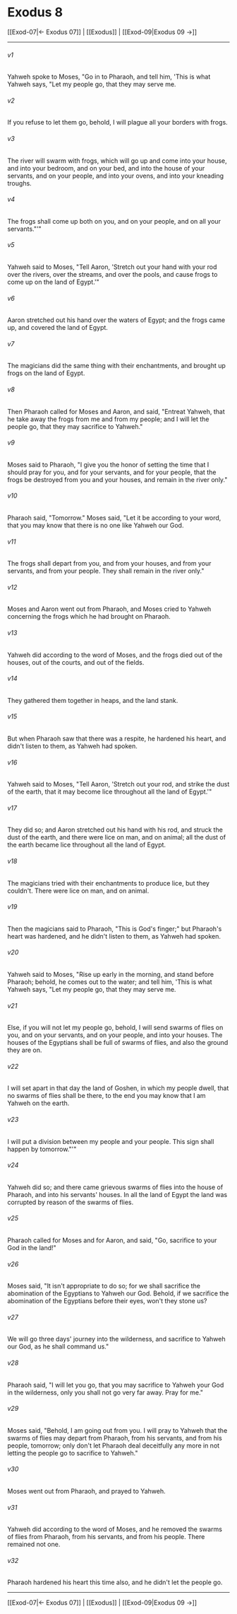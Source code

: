 # Exodus 8

[[Exod-07|← Exodus 07]] | [[Exodus]] | [[Exod-09|Exodus 09 →]]
***

###### v1
Yahweh spoke to Moses, "Go in to Pharaoh, and tell him, 'This is what Yahweh says, "Let my people go, that they may serve me.

###### v2
If you refuse to let them go, behold, I will plague all your borders with frogs.

###### v3
The river will swarm with frogs, which will go up and come into your house, and into your bedroom, and on your bed, and into the house of your servants, and on your people, and into your ovens, and into your kneading troughs.

###### v4
The frogs shall come up both on you, and on your people, and on all your servants."'"

###### v5
Yahweh said to Moses, "Tell Aaron, 'Stretch out your hand with your rod over the rivers, over the streams, and over the pools, and cause frogs to come up on the land of Egypt.'"

###### v6
Aaron stretched out his hand over the waters of Egypt; and the frogs came up, and covered the land of Egypt.

###### v7
The magicians did the same thing with their enchantments, and brought up frogs on the land of Egypt.

###### v8
Then Pharaoh called for Moses and Aaron, and said, "Entreat Yahweh, that he take away the frogs from me and from my people; and I will let the people go, that they may sacrifice to Yahweh."

###### v9
Moses said to Pharaoh, "I give you the honor of setting the time that I should pray for you, and for your servants, and for your people, that the frogs be destroyed from you and your houses, and remain in the river only."

###### v10
Pharaoh said, "Tomorrow." Moses said, "Let it be according to your word, that you may know that there is no one like Yahweh our God.

###### v11
The frogs shall depart from you, and from your houses, and from your servants, and from your people. They shall remain in the river only."

###### v12
Moses and Aaron went out from Pharaoh, and Moses cried to Yahweh concerning the frogs which he had brought on Pharaoh.

###### v13
Yahweh did according to the word of Moses, and the frogs died out of the houses, out of the courts, and out of the fields.

###### v14
They gathered them together in heaps, and the land stank.

###### v15
But when Pharaoh saw that there was a respite, he hardened his heart, and didn't listen to them, as Yahweh had spoken.

###### v16
Yahweh said to Moses, "Tell Aaron, 'Stretch out your rod, and strike the dust of the earth, that it may become lice throughout all the land of Egypt.'"

###### v17
They did so; and Aaron stretched out his hand with his rod, and struck the dust of the earth, and there were lice on man, and on animal; all the dust of the earth became lice throughout all the land of Egypt.

###### v18
The magicians tried with their enchantments to produce lice, but they couldn't. There were lice on man, and on animal.

###### v19
Then the magicians said to Pharaoh, "This is God's finger;" but Pharaoh's heart was hardened, and he didn't listen to them, as Yahweh had spoken.

###### v20
Yahweh said to Moses, "Rise up early in the morning, and stand before Pharaoh; behold, he comes out to the water; and tell him, 'This is what Yahweh says, "Let my people go, that they may serve me.

###### v21
Else, if you will not let my people go, behold, I will send swarms of flies on you, and on your servants, and on your people, and into your houses. The houses of the Egyptians shall be full of swarms of flies, and also the ground they are on.

###### v22
I will set apart in that day the land of Goshen, in which my people dwell, that no swarms of flies shall be there, to the end you may know that I am Yahweh on the earth.

###### v23
I will put a division between my people and your people. This sign shall happen by tomorrow."'"

###### v24
Yahweh did so; and there came grievous swarms of flies into the house of Pharaoh, and into his servants' houses. In all the land of Egypt the land was corrupted by reason of the swarms of flies.

###### v25
Pharaoh called for Moses and for Aaron, and said, "Go, sacrifice to your God in the land!"

###### v26
Moses said, "It isn't appropriate to do so; for we shall sacrifice the abomination of the Egyptians to Yahweh our God. Behold, if we sacrifice the abomination of the Egyptians before their eyes, won't they stone us?

###### v27
We will go three days' journey into the wilderness, and sacrifice to Yahweh our God, as he shall command us."

###### v28
Pharaoh said, "I will let you go, that you may sacrifice to Yahweh your God in the wilderness, only you shall not go very far away. Pray for me."

###### v29
Moses said, "Behold, I am going out from you. I will pray to Yahweh that the swarms of flies may depart from Pharaoh, from his servants, and from his people, tomorrow; only don't let Pharaoh deal deceitfully any more in not letting the people go to sacrifice to Yahweh."

###### v30
Moses went out from Pharaoh, and prayed to Yahweh.

###### v31
Yahweh did according to the word of Moses, and he removed the swarms of flies from Pharaoh, from his servants, and from his people. There remained not one.

###### v32
Pharaoh hardened his heart this time also, and he didn't let the people go.

***
[[Exod-07|← Exodus 07]] | [[Exodus]] | [[Exod-09|Exodus 09 →]]
